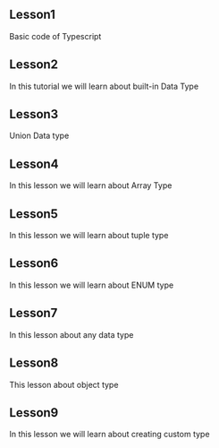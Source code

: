 ## Lesson1
<p>Basic code of Typescript</p>

## Lesson2
<p>In this tutorial we will learn about built-in Data Type</p>

## Lesson3
<p>Union Data type</p>

## Lesson4
<p>In this lesson we will learn about Array Type</p>

## Lesson5
<p>In this lesson we will learn about tuple type</p>

## Lesson6
<p>In this lesson we will learn about ENUM type</p>

## Lesson7
<p>In this lesson about any data type</p>

## Lesson8
<p>This lesson about object type</p>

## Lesson9
<p>In this lesson we will learn about creating custom type</p>